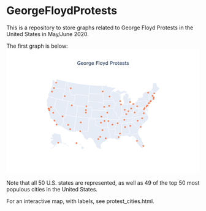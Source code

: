 # GeorgeFloydProtests
This is a repository to store graphs related to George Floyd Protests in the United States in May/June 2020.

The first graph is below: 
![](george_floyd_protests.png)

Note that all 50 U.S. states are represented, as well as 49 of the top 50 most populous cities in the United States.

For an interactive map, with labels, see protest_cities.html.
